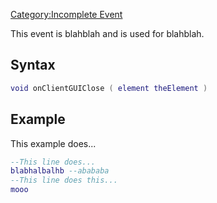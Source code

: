 [Category:Incomplete Event](/docs/category:incomplete_event.md "wikilink")

This event is blahblah and is used for blahblah.

Syntax
------

``` lua
void onClientGUIClose ( element theElement )
```

Example
-------

This example does...

``` lua
--This line does...
blabhalbalhb --abababa
--This line does this...
mooo
```
